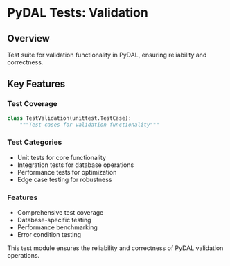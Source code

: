 # PyDAL Tests: Validation

## Overview
Test suite for validation functionality in PyDAL, ensuring reliability and correctness.

## Key Features

### Test Coverage
```python
class TestValidation(unittest.TestCase):
    """Test cases for validation functionality"""
```

### Test Categories
- Unit tests for core functionality
- Integration tests for database operations
- Performance tests for optimization
- Edge case testing for robustness

### Features
- Comprehensive test coverage
- Database-specific testing
- Performance benchmarking
- Error condition testing

This test module ensures the reliability and correctness of PyDAL validation operations.
